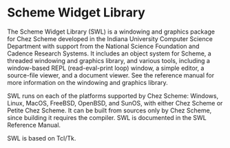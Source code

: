 # Scheme Widget Library


The Scheme Widget Library (SWL) is a windowing and graphics package for Chez Scheme developed in the Indiana University Computer Science Department with support from the National Science Foundation and Cadence Research Systems. It includes an object system for Scheme, a threaded windowing and graphics library, and various tools, including a window-based REPL (read-eval-print loop) window, a simple editor, a source-file viewer, and a document viewer. See the reference manual for more information on the windowing and graphics library.

SWL runs on each of the platforms supported by Chez Scheme: Windows, Linux, MacOS, FreeBSD, OpenBSD, and SunOS, with either Chez Scheme or Petite Chez Scheme. It can be built from sources only by Chez Scheme, since building it requires the compiler. SWL is documented in the SWL Reference Manual.

SWL is based on Tcl/Tk.